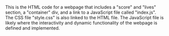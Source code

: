 This is the HTML code for a webpage that includes a "score" and "lives" section, a "container" div, and a link to a JavaScript file called "index.js". The CSS file "style.css" is also linked to the HTML file. The JavaScript file is likely where the interactivity and dynamic functionality of the webpage is defined and implemented.






